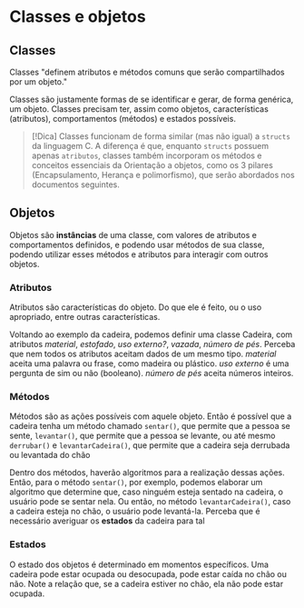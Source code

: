 # Classes e objetos

## Classes

Classes "definem atributos e métodos comuns que serão compartilhados por um objeto."

Classes são justamente formas de se identificar e gerar, de forma genérica, um objeto. Classes precisam ter, assim como objetos, características (atributos), comportamentos (métodos) e estados possíveis.

>[!Dica]
>Classes funcionam de forma similar (mas não igual) a `structs` da linguagem C. A diferença é que, enquanto `structs` possuem apenas `atributos`, classes também incorporam os métodos e conceitos essenciais da Orientação a objetos, como os 3 pilares (Encapsulamento, Herança e polimorfismo), que serão abordados nos documentos seguintes.

## Objetos
Objetos são **instâncias** de uma classe, com valores de atributos e comportamentos definidos, e podendo usar  métodos de sua classe, podendo utilizar esses métodos e atributos para interagir com outros objetos.

### Atributos
Atributos são características do objeto. Do que ele é feito, ou o uso apropriado, entre outras características.

Voltando ao exemplo da cadeira, podemos definir uma classe Cadeira, com atributos *material*, *estofado*, *uso externo?*, *vazada*, *número de pés*. Perceba que nem todos os atributos aceitam dados de um mesmo tipo. *material* aceita uma palavra ou frase, como madeira ou plástico. *uso externo* é uma pergunta de sim ou não (booleano). *número de pés* aceita números inteiros.
### Métodos
Métodos são as ações possíveis com aquele objeto. Então é possível que a cadeira tenha um método chamado `sentar()`, que permite que a pessoa se sente, `levantar()`, que permite que a pessoa se levante, ou até mesmo `derrubar()` e `levantarCadeira()`, que permite que a cadeira seja derrubada ou levantada do chão

Dentro dos métodos, haverão algoritmos para a realização dessas ações. Então, para o método `sentar()`, por exemplo, podemos elaborar um algoritmo que determine que, caso ninguém esteja sentado na cadeira, o usuário pode se sentar nela. Ou então, no método `levantarCadeira()`, caso a cadeira esteja no chão, o usuário pode levantá-la. Perceba que é necessário averiguar os **estados** da cadeira para tal
### Estados
O estado dos objetos é determinado em momentos específicos. Uma cadeira pode estar ocupada ou desocupada, pode estar caída no chão ou não. Note a relação que, se a cadeira estiver no chão, ela não pode estar ocupada.
